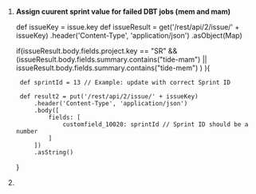 1. **Assign cuurent sprint value for failed DBT jobs (mem and mam)**

    def issueKey = issue.key
    def issueResult = get('/rest/api/2/issue/' + issueKey)
        .header('Content-Type', 'application/json')
        .asObject(Map)

    if(issueResult.body.fields.project.key == "SR" && (issueResult.body.fields.summary.contains("tide-mam") || issueResult.body.fields.summary.contains("tide-mem") ) ){
    
        def sprintId = 13 // Example: update with correct Sprint ID
    
        def result2 = put('/rest/api/2/issue/' + issueKey)
            .header('Content-Type', 'application/json')
            .body([
                fields: [
                    customfield_10020: sprintId // Sprint ID should be a number
                ]
            ])
            .asString()
    }

2. 
